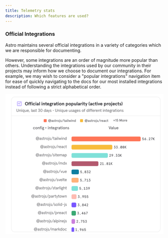 ```yaml
---
title: Telemetry stats
description: Which features are used?
---
```


### Official Integrations

Astro maintains several official integrations in a variety of categories which we are responsible for documenting.

However, some integrations are an order of magnitude more popular than others. Understanding the integrations used by our community in their projects may inform how we choose to document our integrations. For example, we may wish to consider a "popular integrations" navigation item for ease of quickly navigating to the docs for our most installed integrations instead of following a strict alphabetical order.

![Official integration popularity (active projects in the last 30 days)](../../../assets/telemetry-integrations.png)

